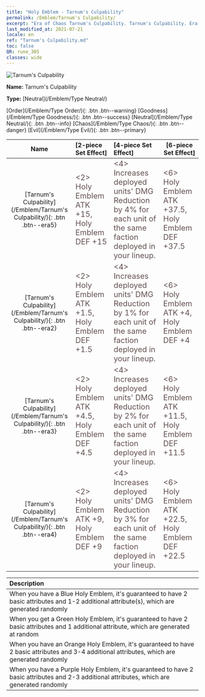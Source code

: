 ```yaml
---
title: "Holy Emblem - Tarnum's Culpability"
permalink: /Emblem/Tarnum's Culpability/
excerpt: "Era of Chaos Tarnum's Culpability. Tarnum's Culpability. Era of Chaos Holy Emblem Tarnum's Culpability. Era of Chaos Neutral Tarnum's Culpability"
last_modified_at: 2021-07-21
locale: en
ref: "Tarnum's Culpability.md"
toc: false
QR: rune_305
classes: wide
---
```


  ![Tarnum's Culpability](/images/r/rune_icon_305.png)

 **Name:** Tarnum's Culpability

 **Type:** [Neutral](/Emblem/Type Neutral/)

  [Order](/Emblem/Type Order/){: .btn .btn--warning}   [Goodness](/Emblem/Type Goodness/){: .btn .btn--success}   [Neutral](/Emblem/Type Neutral/){: .btn .btn--info}   [Chaos](/Emblem/Type Chaos/){: .btn .btn--danger}   [Evil](/Emblem/Type Evil/){: .btn .btn--primary} 

  |  Name    | [2-piece Set Effect] | [4-piece Set Effect] | [6-piece Set Effect]  | 
  |:-----------------------:|:-------------------|:-----------------|----------------| 
  | [Tarnum's Culpability](/Emblem/Tarnum's Culpability/){: .btn .btn--era5} | <span style="color: #645252;font-size:20px">&lt;2&gt; Holy Emblem ATK +15, Holy Emblem DEF +15</span> | <span style="color: #645252;font-size:20px">&lt;4&gt; Increases deployed units' DMG Reduction by 4% for each unit of the same faction deployed in your lineup.</span> | <span style="color: #645252;font-size:20px">&lt;6&gt; Holy Emblem ATK +37.5, Holy Emblem DEF +37.5</span> | 
  | [Tarnum's Culpability](/Emblem/Tarnum's Culpability/){: .btn .btn--era2} | <span style="color: #645252;font-size:20px">&lt;2&gt; Holy Emblem ATK +1.5, Holy Emblem DEF +1.5</span> | <span style="color: #645252;font-size:20px">&lt;4&gt; Increases deployed units' DMG Reduction by 1% for each unit of the same faction deployed in your lineup.</span> | <span style="color: #645252;font-size:20px">&lt;6&gt; Holy Emblem ATK +4, Holy Emblem DEF +4</span> | 
  | [Tarnum's Culpability](/Emblem/Tarnum's Culpability/){: .btn .btn--era3} | <span style="color: #645252;font-size:20px">&lt;2&gt; Holy Emblem ATK +4.5, Holy Emblem DEF +4.5</span> | <span style="color: #645252;font-size:20px">&lt;4&gt; Increases deployed units' DMG Reduction by 2% for each unit of the same faction deployed in your lineup.</span> | <span style="color: #645252;font-size:20px">&lt;6&gt; Holy Emblem ATK +11.5, Holy Emblem DEF +11.5</span> | 
  | [Tarnum's Culpability](/Emblem/Tarnum's Culpability/){: .btn .btn--era4} | <span style="color: #645252;font-size:20px">&lt;2&gt; Holy Emblem ATK +9, Holy Emblem DEF +9</span> | <span style="color: #645252;font-size:20px">&lt;4&gt; Increases deployed units' DMG Reduction by 3% for each unit of the same faction deployed in your lineup.</span> | <span style="color: #645252;font-size:20px">&lt;6&gt; Holy Emblem ATK +22.5, Holy Emblem DEF +22.5</span> | 

  |         Description            | 
  |:-------------------------------|
  | When you have a Blue Holy Emblem, it's guaranteed to have 2 basic attributes and 1-2 additional attribute(s), which are generated randomly |
  | When you get a Green Holy Emblem, it's guaranteed to have 2 basic attributes and 1 additional attribute, which are generated at random |
  | When you have an Orange Holy Emblem, it's guaranteed to have 2 basic attributes and 3-4 additional attributes, which are generated randomly |
  | When you have a Purple Holy Emblem, it's guaranteed to have 2 basic attributes and 2-3 additional attributes, which are generated randomly |
